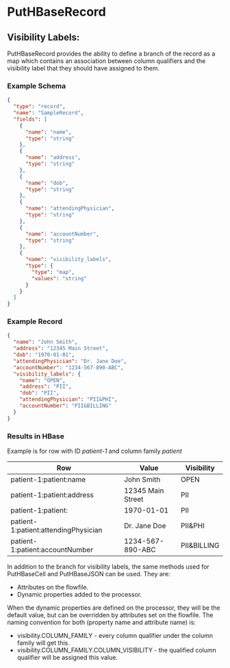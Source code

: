 <!--
  Licensed to the Apache Software Foundation (ASF) under one or more
  contributor license agreements.  See the NOTICE file distributed with
  this work for additional information regarding copyright ownership.
  The ASF licenses this file to You under the Apache License, Version 2.0
  (the "License"); you may not use this file except in compliance with
  the License.  You may obtain a copy of the License at
      http://www.apache.org/licenses/LICENSE-2.0
  Unless required by applicable law or agreed to in writing, software
  distributed under the License is distributed on an "AS IS" BASIS,
  WITHOUT WARRANTIES OR CONDITIONS OF ANY KIND, either express or implied.
  See the License for the specific language governing permissions and
  limitations under the License.
-->

# PutHBaseRecord

## Visibility Labels:

PutHBaseRecord provides the ability to define a branch of the record as a map which contains an association between
column qualifiers and the visibility label that they should have assigned to them.

### Example Schema

```json
{
  "type": "record",
  "name": "SampleRecord",
  "fields": [
    {
      "name": "name",
      "type": "string"
    },
    {
      "name": "address",
      "type": "string"
    },
    {
      "name": "dob",
      "type": "string"
    },
    {
      "name": "attendingPhysician",
      "type": "string"
    },
    {
      "name": "accountNumber",
      "type": "string"
    },
    {
      "name": "visibility_labels",
      "type": {
        "type": "map",
        "values": "string"
      }
    }
  ]
}
```

### Example Record

```json
{
  "name": "John Smith",
  "address": "12345 Main Street",
  "dob": "1970-01-01",
  "attendingPhysician": "Dr. Jane Doe",
  "accountNumber": "1234-567-890-ABC",
  "visibility_labels": {
    "name": "OPEN",
    "address": "PII",
    "dob": "PII",
    "attendingPhysician": "PII&PHI",
    "accountNumber": "PII&BILLING"
  }
}
```

### Results in HBase

Example is for row with ID _patient-1_ and column family _patient_

| Row                                  | Value             | Visibility  |
|--------------------------------------|-------------------|-------------|
| patient-1:patient:name               | John Smith        | OPEN        |
| patient-1:patient:address            | 12345 Main Street | PII         |
| patient-1:patient:                   | 1970-01-01        | PII         |
| patient-1:patient:attendingPhysician | Dr. Jane Doe      | PII&PHI     |
| patient-1:patient:accountNumber      | 1234-567-890-ABC  | PII&BILLING |

In addition to the branch for visibility labels, the same methods used for PutHBaseCell and PutHBaseJSON can be used.
They are:

* Attributes on the flowfile.
* Dynamic properties added to the processor.

When the dynamic properties are defined on the processor, they will be the default value, but can be overridden by
attributes set on the flowfile. The naming convention for both (property name and attribute name) is:

* visibility.COLUMN\_FAMILY - every column qualifier under the column family will get this.
* visibility.COLUMN\_FAMILY.COLUMN\_VISIBILITY - the qualified column qualifier will be assigned this value.